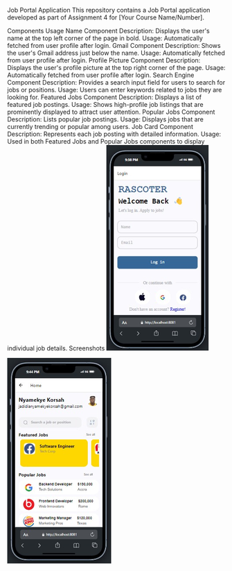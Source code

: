 Job Portal Application
This repository contains a Job Portal application developed as part of Assignment 4 for [Your Course Name/Number].

Components Usage
Name Component
Description: Displays the user's name at the top left corner of the page in bold.
Usage: Automatically fetched from user profile after login.
Gmail Component
Description: Shows the user's Gmail address just below the name.
Usage: Automatically fetched from user profile after login.
Profile Picture Component
Description: Displays the user's profile picture at the top right corner of the page.
Usage: Automatically fetched from user profile after login.
Search Engine Component
Description: Provides a search input field for users to search for jobs or positions.
Usage: Users can enter keywords related to jobs they are looking for.
Featured Jobs Component
Description: Displays a list of featured job postings.
Usage: Shows high-profile job listings that are prominently displayed to attract user attention.
Popular Jobs Component
Description: Lists popular job postings.
Usage: Displays jobs that are currently trending or popular among users.
Job Card Component
Description: Represents each job posting with detailed information.
Usage: Used in both Featured Jobs and Popular Jobs components to display individual job details.
Screenshots
![alt text](src/assets/screenshot.2.jpg)

![alt text](src/assets/screenshot.jpg)